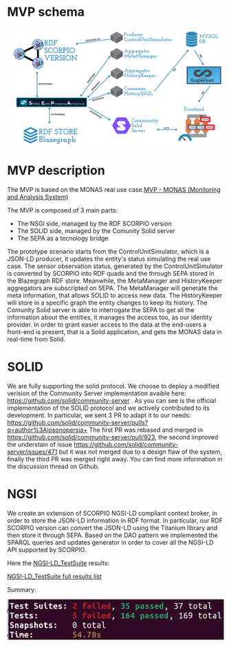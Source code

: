 # MVP schema
![MVP](imgs/DasiBreakerMVP.png)

# MVP description

The MVP is based on the MONAS real use case.[MVP - MONAS (Monitoring and Analysis System)](./usecase.md)

The MVP is composed of 3 main parts:
* The NSGI side, managed by the RDF SCORPIO version
* The SOLID side, managed by the Comunity Solid server
* The SEPA as a tecnology bridge

The prototype scenario starts from the ControlUnitSimulator, which is a JSON-LD producer, it updates the entity's status simulating the real use case.
The sensor observation status, generated by the ControlUnitSimulator is converted by SCORPIO into RDF quads and the through SEPA stored in the Blazegraph RDF store.
Meanwhile, the MetaManager and HistoryKeeper aggregators are subscripted on SEPA.
The MetaManager will generate the meta information, that allows SOLID to access new data.
The HistoryKeeper will store in a specific graph the entity changes to keep its history.
The Comunity Solid server is able to interrogate the SEPA to get all the information about the entities, it manages the access too, as our identity provider.
In order to grant easier access to the data at the end-users a front-end is present, that is a Solid application, and gets the MONAS data in real-time from Solid. 

# SOLID 
We are fully supporting the solid protocol. We choose to deploy a modified verision of the Community Server implementation avaible here: https://github.com/solid/community-server .
As you can see is the official implementation of the SOLID protocol and we actively contributed to its development. In particular, we sent 3 PR to adapt it to our needs: https://github.com/solid/community-server/pulls?q=author%3Aiosonopersia+
The first PR was rebased and merged in https://github.com/solid/community-server/pull/923, the second improved the understain of issue https://github.com/solid/community-server/issues/471 but it was not merged due to a design flaw of the system, finally
the third PR was merged right away. You can find more information in the discussion thread on Github.

# NGSI
We create an extension of SCORPIO NGSI-LD compliant context broker, in order to store the JSON-LD information in RDF format.
In particular, our RDF SCORPIO version can convert the JSON-LD using the Titanium library and then store it through SEPA.
Based on the DAO pattern we implemented the SPARQL queries and updates generator in order to cover all the NGSI-LD API supported by SCORPIO.

Here the [NGSI-LD_TestSuite](https://github.com/FIWARE/NGSI-LD_TestSuite) results:

[NGSI-LD_TestSuite full results list](reports/SCORPIO_test.md)

Summary:

![Results](imgs/TestSuite.png)

